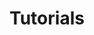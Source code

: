---
layout: multi-categories
title: Tutorials
permalink: /tutorials/
category: Tutorials
subcat: ['Psycholinguistics', 'Coding/Programming']
---
